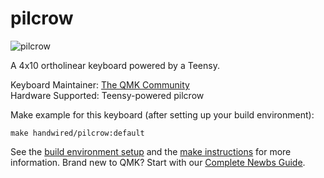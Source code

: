 # pilcrow

![pilcrow](https://i.imgur.com/KQdn2kg.jpg)

A 4x10 ortholinear keyboard powered by a Teensy.

Keyboard Maintainer: [The QMK Community](https://github.com/qmk)  
Hardware Supported: Teensy-powered pilcrow 

Make example for this keyboard (after setting up your build environment):

    make handwired/pilcrow:default

See the [build environment setup](https://docs.qmk.fm/#/getting_started_build_tools) and the [make instructions](https://docs.qmk.fm/#/getting_started_make_guide) for more information. Brand new to QMK? Start with our [Complete Newbs Guide](https://docs.qmk.fm/#/newbs).
